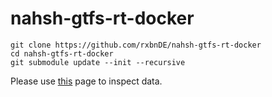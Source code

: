 # nahsh-gtfs-rt-docker
```
git clone https://github.com/rxbnDE/nahsh-gtfs-rt-docker
cd nahsh-gtfs-rt-docker
git submodule update --init --recursive
```

Please use [this](https://public-transport.github.io/gtfs-rt-inspector/) page to inspect data.